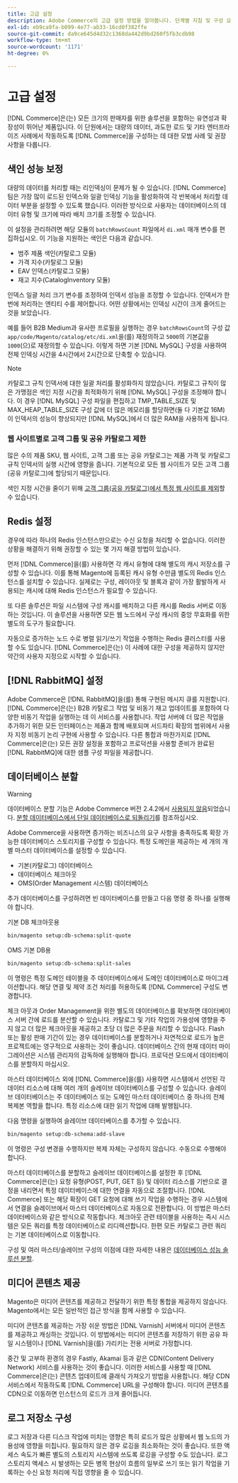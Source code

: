```yaml
---
title: 고급 설정
description: Adobe Commerce의 고급 설정 방법을 알아봅니다. 단계별 지침 및 구성 요구 사항을 살펴보십시오.
exl-id: eb9ca9fa-b099-4e77-ab33-16cd0f382ffe
source-git-commit: da9ce645d4d32c1368da442d9bd260f5fb3cdb98
workflow-type: tm+mt
source-wordcount: '1171'
ht-degree: 0%

---
```


# 고급 설정

[!DNL Commerce]은(는) 모든 크기의 판매자를 위한 솔루션을 포함하는 유연성과 확장성이 뛰어난 제품입니다. 이 단원에서는 대량의 데이터, 과도한 로드 및 기타 엔터프라이즈 사례에서 작동하도록 [!DNL Commerce]을 구성하는 데 대한 모범 사례 및 권장 사항을 다룹니다.

## 색인 성능 보정

대량의 데이터를 처리할 때는 리인덱싱이 문제가 될 수 있습니다. [!DNL Commerce] 팀은 가장 많이 로드된 인덱스와 일괄 인덱싱 기능을 활성화하여 각 반복에서 처리할 데이터 부분을 설정할 수 있도록 했습니다. 이러한 방식으로 사용자는 데이터베이스의 데이터 유형 및 크기에 따라 배치 크기를 조정할 수 있습니다.

이 설정을 관리하려면 해당 모듈의 `batchRowsCount` 파일에서 `di.xml` 매개 변수를 편집하십시오. 이 기능을 지원하는 색인은 다음과 같습니다.

* 범주 제품 색인(카탈로그 모듈)
* 가격 지수(카탈로그 모듈)
* EAV 인덱스(카탈로그 모듈)
* 재고 지수(CatalogInventory 모듈)

인덱스 일괄 처리 크기 변수를 조정하여 인덱서 성능을 조정할 수 있습니다. 인덱서가 한 번에 처리하는 엔티티 수를 제어합니다. 어떤 상황에서는 인덱싱 시간이 크게 줄어드는 것을 보았습니다.

예를 들어 B2B Medium과 유사한 프로필을 실행하는 경우 `batchRowsCount`의 구성 값 `app/code/Magento/catalog/etc/di.xml`을(를) 재정의하고 `5000`의 기본값을 `1000`(으)로 재정의할 수 있습니다. 이렇게 하면 기본 [!DNL MySQL] 구성을 사용하여 전체 인덱싱 시간을 4시간에서 2시간으로 단축할 수 있습니다.

>[!NOTE]
>
>카탈로그 규칙 인덱서에 대한 일괄 처리를 활성화하지 않았습니다. 카탈로그 규칙이 많은 가맹점은 색인 지정 시간을 최적화하기 위해 [!DNL MySQL] 구성을 조정해야 합니다. 이 경우 [!DNL MySQL] 구성 파일을 편집하고 TMP_TABLE_SIZE 및 MAX_HEAP_TABLE_SIZE 구성 값에 더 많은 메모리를 할당하면(둘 다 기본값 16M) 이 인덱서의 성능이 향상되지만 [!DNL MySQL]에서 더 많은 RAM을 사용하게 됩니다.

### 웹 사이트별로 고객 그룹 및 공유 카탈로그 제한

많은 수의 제품 SKU, 웹 사이트, 고객 그룹 또는 공유 카탈로그는 제품 가격 및 카탈로그 규칙 인덱서의 실행 시간에 영향을 줍니다. 기본적으로 모든 웹 사이트가 모든 고객 그룹(공유 카탈로그)에 할당되기 때문입니다.

색인 지정 시간을 줄이기 위해 [고객 그룹(공유 카탈로그)에서 특정 웹 사이트를 제외](https://developer.adobe.com/commerce/php/development/components/indexing/optimization/#customer-group-limitations-by-websites)할 수 있습니다.

## Redis 설정

경우에 따라 하나의 Redis 인스턴스만으로는 수신 요청을 처리할 수 없습니다. 이러한 상황을 해결하기 위해 권장할 수 있는 몇 가지 해결 방법이 있습니다.

먼저 [!DNL Commerce]을(를) 사용하면 각 캐시 유형에 대해 별도의 캐시 저장소를 구성할 수 있습니다. 이를 통해 Magento에 등록된 캐시 유형 수만큼 별도의 Redis 인스턴스를 설치할 수 있습니다. 실제로는 구성, 레이아웃 및 블록과 같이 가장 활발하게 사용되는 캐시에 대해 Redis 인스턴스가 필요할 수 있습니다.

또 다른 솔루션은 파일 시스템에 구성 캐시를 배치하고 다른 캐시를 Redis 서버로 이동하는 것입니다. 이 솔루션을 사용하면 모든 웹 노드에서 구성 캐시의 중앙 무효화를 위한 별도의 도구가 필요합니다.

자동으로 증가하는 노드 수로 병렬 읽기/쓰기 작업을 수행하는 Redis 클러스터를 사용할 수도 있습니다. [!DNL Commerce]은(는) 이 사례에 대한 구성을 제공하지 않지만 약간의 사용자 지정으로 시작할 수 있습니다.

## [!DNL RabbitMQ] 설정

Adobe Commerce은 [!DNL RabbitMQ]을(를) 통해 구현된 메시지 큐를 지원합니다. [!DNL Commerce]은(는) B2B 카탈로그 작업 및 비동기 재고 업데이트를 포함하여 다양한 비동기 작업을 실행하는 데 이 서비스를 사용합니다. 작업 서버에 더 많은 작업을 추가하기 위한 모든 인터페이스는 제품과 함께 배포되며 서드파티 확장의 범위에서 사용자 지정 비동기 논리 구현에 사용할 수 있습니다. 다른 통합과 마찬가지로 [!DNL Commerce]은(는) 모든 권장 설정을 포함하고 프로덕션을 사용할 준비가 완료된 [!DNL RabbitMQ]에 대한 샘플 구성 파일을 제공합니다.

## 데이터베이스 분할

>[!WARNING]
>
>데이터베이스 분할 기능은 Adobe Commerce 버전 2.4.2에서 [사용되지 않음](https://community.magento.com/t5/Magento-DevBlog/Deprecation-of-Split-Database-in-Magento-Commerce/ba-p/465187)되었습니다. [분할 데이터베이스에서 단일 데이터베이스로 되돌리기](../configuration/storage/revert-split-database.md)를 참조하십시오.

Adobe Commerce을 사용하면 증가하는 비즈니스의 요구 사항을 충족하도록 확장 가능한 데이터베이스 스토리지를 구성할 수 있습니다. 특정 도메인을 제공하는 세 개의 개별 마스터 데이터베이스를 설정할 수 있습니다.

* 기본(카탈로그) 데이터베이스
* 데이터베이스 체크아웃
* OMS(Order Management 시스템) 데이터베이스

추가 데이터베이스를 구성하려면 빈 데이터베이스를 만들고 다음 명령 중 하나를 실행해야 합니다.

기본 DB 체크아웃용

```bash
bin/magento setup:db-schema:split-quote
```

OMS 기본 DB용

```bash
bin/magento setup:db-schema:split-sales
```

이 명령은 특정 도메인 테이블을 주 데이터베이스에서 도메인 데이터베이스로 마이그레이션합니다. 해당 연결 및 제약 조건 처리를 허용하도록 [!DNL Commerce] 구성도 변경합니다.

체크 아웃과 Order Management을 위한 별도의 데이터베이스를 확보하면 데이터베이스 서버 간에 로드를 분산할 수 있습니다. 카탈로그 및 기타 작업의 가용성에 영향을 주지 않고 더 많은 체크아웃을 제공하고 초당 더 많은 주문을 처리할 수 있습니다. Flash 또는 활성 판매 기간이 있는 경우 데이터베이스를 분할하거나 자연적으로 로드가 높은 프로젝트에는 영구적으로 사용하는 것이 좋습니다. 데이터베이스 간의 현재 데이터 마이그레이션은 시스템 관리자의 감독하에 실행해야 합니다.  프로덕션 모드에서 데이터베이스를 분할하지 마십시오.

마스터 데이터베이스 외에 [!DNL Commerce]을(를) 사용하면 시스템에서 선언된 각 데이터 리소스에 대해 여러 개의 슬레이브 데이터베이스를 구성할 수 있습니다. 슬레이브 데이터베이스는 주 데이터베이스 또는 도메인 마스터 데이터베이스 중 하나의 전체 복제본 역할을 합니다. 특정 리소스에 대한 읽기 작업에 대해 발행됩니다.

다음 명령을 실행하여 슬레이브 데이터베이스를 추가할 수 있습니다.

```bash
bin/magento setup:db-schema:add-slave
```

이 명령은 구성 변경을 수행하지만 복제 자체는 구성하지 않습니다. 수동으로 수행해야 합니다.

마스터 데이터베이스를 분할하고 슬레이브 데이터베이스를 설정한 후 [!DNL Commerce]은(는) 요청 유형(POST, PUT, GET 등) 및 데이터 리소스를 기반으로 결정을 내리면서 특정 데이터베이스에 대한 연결을 자동으로 조절합니다. [!DNL Commerce] 또는 해당 확장이 GET 요청에 대해 쓰기 작업을 수행하는 경우 시스템에서 연결을 슬레이브에서 마스터 데이터베이스로 자동으로 전환합니다. 이 방법은 마스터 데이터베이스와 같은 방식으로 작동합니다. 체크아웃 관련 테이블을 사용하는 즉시 시스템은 모든 쿼리를 특정 데이터베이스로 리디렉션합니다. 한편 모든 카탈로그 관련 쿼리는 기본 데이터베이스로 이동합니다.

구성 및 여러 마스터/슬레이브 구성의 이점에 대한 자세한 내용은
[데이터베이스 성능 솔루션 분할](../configuration/storage/multi-master.md).

## 미디어 콘텐츠 제공

Magento은 미디어 콘텐츠를 제공하고 전달하기 위한 특정 통합을 제공하지 않습니다. Magento에서는 모든 일반적인 접근 방식을 함께 사용할 수 있습니다.

미디어 콘텐츠를 제공하는 가장 쉬운 방법은 [!DNL Varnish] 서버에서 미디어 콘텐츠를 제공하고 캐싱하는 것입니다. 이 방법에서는 미디어 콘텐츠를 저장하기 위한 공유 파일 시스템이나 [!DNL Varnish]을(를) 가리키는 전용 서버로 가정합니다.

중간 및 고부하 환경의 경우 Fastly, Akamai 등과 같은 CDN(Content Delivery Network) 서비스를 사용하는 것이 좋습니다. 이러한 서비스를 사용할 때 [!DNL Commerce]은(는) 콘텐츠 업데이트에 클래식 가져오기 방법을 사용합니다. 해당 CDN 서비스에서 작동하도록 [!DNL Commerce] URL을 구성해야 합니다. 미디어 콘텐츠를 CDN으로 이동하면 인스턴스의 로드가 크게 줄어듭니다.

## 로그 저장소 구성

로그 저장과 다른 디스크 작업에 미치는 영향은 특히 로드가 많은 상황에서 웹 노드의 가용성에 영향을 미칩니다. 필요하지 않은 경우 로깅을 최소화하는 것이 좋습니다. 또한 액세스 속도가 빠른 별도의 스토리지 시스템에 쓰도록 로깅을 구성할 수도 있습니다. 로그 스토리지 액세스 시 발생하는 모든 병목 현상이 흐름의 일부로 쓰기 또는 읽기 작업을 기록하는 수신 요청 처리에 직접 영향을 줄 수 있습니다.
